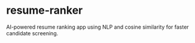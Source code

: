 # resume-ranker
AI-powered resume ranking app using NLP and cosine similarity for faster candidate screening.
